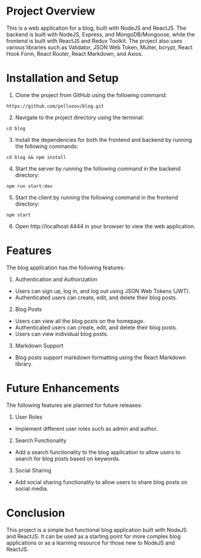 # Project Overview

This is a web application for a blog, built with NodeJS and ReactJS. The backend is built with NodeJS, Express, and MongoDB/Mongoose, while the frontend is built with ReactJS and Redux Toolkit. The project also uses various libraries such as Validator, JSON Web Token, Multer, bcrypt, React Hook Form, React Router, React Markdown, and Axios.

# Installation and Setup

1. Clone the project from GitHub using the following command:

```
https://github.com/pollozov/blog.git
```

2. Navigate to the project directory using the terminal:

```
cd blog
```

3. Install the dependencies for both the frontend and backend by running the following commands:

```
cd blog && npm install
```

4. Start the server by running the following command in the backend directory:

```
npm run start:dev
```

5. Start the client by running the following command in the frontend directory:

```
npm start
```

6. Open http://localhost:4444 in your browser to view the web application.

# Features

The blog application has the following features:

1. Authentication and Authorization
- Users can sign up, log in, and log out using JSON Web Tokens (JWT).
- Authenticated users can create, edit, and delete their blog posts.

2. Blog Posts
- Users can view all the blog posts on the homepage.
- Authenticated users can create, edit, and delete their blog posts.
- Users can view individual blog posts.

3. Markdown Support
- Blog posts support markdown formatting using the React Markdown library.

# Future Enhancements
The following features are planned for future releases:

1. User Roles
- Implement different user roles such as admin and author.

2. Search Functionality
- Add a search functionality to the blog application to allow users to search for blog posts based on keywords.

3. Social Sharing
- Add social sharing functionality to allow users to share blog posts on social media.

# Conclusion
This project is a simple but functional blog application built with NodeJS and ReactJS. It can be used as a starting point for more complex blog applications or as a learning resource for those new to NodeJS and ReactJS.